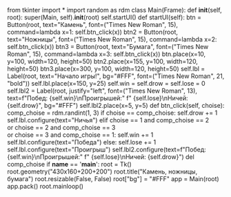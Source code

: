 from tkinter import *
import random as rdm
class Main(Frame):
    def __init__(self, root):
        super(Main, self).__init__(root)
        self.startUI()
    def startUI(self):
        btn = Button(root, text="Камень", font=("Times New Roman", 15),
                     command=lambda x=1: self.btn_click(x))
        btn2 = Button(root, text="Ножницы", font=("Times New Roman", 15),
                      command=lambda x=2: self.btn_click(x))
        btn3 = Button(root, text="Бумага", font=("Times New Roman", 15),
                      command=lambda x=3: self.btn_click(x))
        btn.place(x=10, y=100, width=120, height=50)
        btn2.place(x=155, y=100, width=120, height=50)
        btn3.place(x=300, y=100, width=120, height=50)
        self.lbl = Label(root, text="Начало игры!", bg="#FFF", font=("Times New Roman", 21, "bold"))
        self.lbl.place(x=150, y=25)
        self.win = self.drow = self.lose = 0
        self.lbl2 = Label(root, justify="left", font=("Times New Roman", 13),
                         text=f"Побед: {self.win}\nПроигрышей:"
                              f" {self.lose}\nНичей: {self.drow}",
                         bg="#FFF")
        self.lbl2.place(x=5, y=5)
    def btn_click(self, choise):
        comp_choise = rdm.randint(1, 3)
        if choise == comp_choise:
            self.drow += 1
            self.lbl.configure(text="Ничья")
        elif choise == 1 and comp_choise == 2 \
                or choise == 2 and comp_choise == 3 \
                or choise == 3 and comp_choise == 1:
            self.win += 1
            self.lbl.configure(text="Победа")
        else:
            self.lose += 1
            self.lbl.configure(text="Проигрыш")
        self.lbl2.configure(text=f"Побед: {self.win}\nПроигрышей:"
                              f" {self.lose}\nНичей: {self.drow}")
        del comp_choise
if __name__ == '__main__':
    root = Tk()
    root.geometry("430x160+200+200")
    root.title("Камень, ножницы, бумага")
    root.resizable(False, False)
    root["bg"] = "#FFF"
    app = Main(root)
    app.pack()
    root.mainloop()
    
